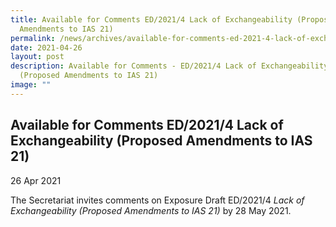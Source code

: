 ```yaml
---
title: Available for Comments ED/2021/4 Lack of Exchangeability (Proposed
  Amendments to IAS 21)
permalink: /news/archives/available-for-comments-ed-2021-4-lack-of-exchangeability/
date: 2021-04-26
layout: post
description: Available for Comments - ED/2021/4 Lack of Exchangeability
  (Proposed Amendments to IAS 21)
image: ""
---
```

Available for Comments ED/2021/4 Lack of Exchangeability (Proposed Amendments to IAS 21)
------------------------------------------------------------------------------------------

26 Apr 2021

The Secretariat invites comments on Exposure Draft ED/2021/4 _Lack of Exchangeability (Proposed Amendments to IAS 21)_ by 28 May 2021.